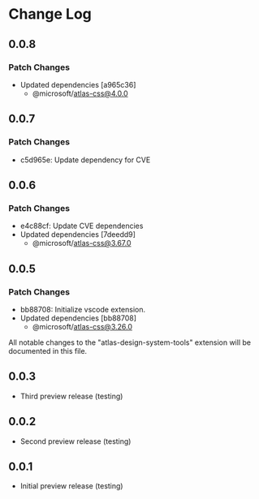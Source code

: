 # Change Log

## 0.0.8

### Patch Changes

- Updated dependencies [a965c36]
  - @microsoft/atlas-css@4.0.0

## 0.0.7

### Patch Changes

- c5d965e: Update dependency for CVE

## 0.0.6

### Patch Changes

- e4c88cf: Update CVE dependencies
- Updated dependencies [7deedd9]
  - @microsoft/atlas-css@3.67.0

## 0.0.5

### Patch Changes

- bb88708: Initialize vscode extension.
- Updated dependencies [bb88708]
  - @microsoft/atlas-css@3.26.0

All notable changes to the "atlas-design-system-tools" extension will be documented in this file.

## 0.0.3

- Third preview release (testing)

## 0.0.2

- Second preview release (testing)

## 0.0.1

- Initial preview release (testing)
